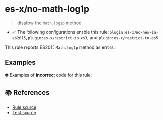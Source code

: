 # es-x/no-math-log1p
> disallow the `Math.log1p` method

- ✅ The following configurations enable this rule: `plugin:es-x/no-new-in-es2015`, `plugin:es-x/restrict-to-es3`, and `plugin:es-x/restrict-to-es5`

This rule reports ES2015 `Math.log1p` method as errors.

## Examples

⛔ Examples of **incorrect** code for this rule:

<eslint-playground type="bad" code="/*eslint es-x/no-math-log1p: error */
const n = Math.log1p(value)
" />

## 📚 References

- [Rule source](https://github.com/ota-meshi/eslint-plugin-es-x/blob/v4.1.0/lib/rules/no-math-log1p.js)
- [Test source](https://github.com/ota-meshi/eslint-plugin-es-x/blob/v4.1.0/tests/lib/rules/no-math-log1p.js)
